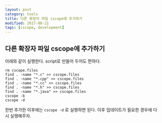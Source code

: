 ```yaml
---
layout: post
category: tools
title: 다른 확장자 파일 cscope에 추가하기
modified: 2017-08-21
tags: [cscope, development]
---
```


## 다른 확장자 파일 cscope에 추가하기 

아래와 같이 실행한다. script로 만들어 두어도 편하다.

```
rm cscope.files
find . -name "*.c" >> cscope.files
find . -name "*.cpp" >> cscope.files
find . -name "*.cc" >> cscope.files
find . -name "*.h" >> cscope.files
find . -name "*.java" >> cscope.files
cscope -b
cscope -d
```

한번 추가한 이후에는 ``` cscope -d ``` 로 실행하면 된다. 이후 업데이트가 필요한 경우에 다시 실행해주자.
